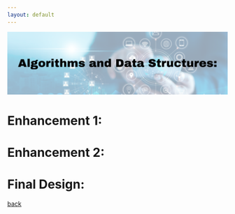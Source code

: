 ```yaml
---
layout: default
---
```


<center>
  <img src="/assets/img/algorithms.png">
</center>

# Enhancement 1:

# Enhancement 2:

# Final Design:


[back](./)
